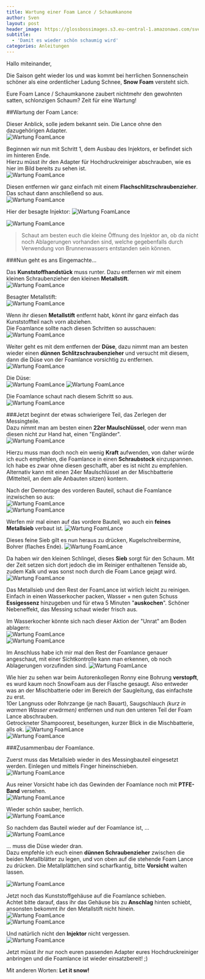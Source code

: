 ```yaml
---
title: Wartung einer Foam Lance / Schaumkanone
author: Sven
layout: post
header_image: https://glossbossimages.s3.eu-central-1.amazonaws.com/sven/wartung/foamlance/Foamlance01.JPG
subtitle:
  - 'Damit es wieder schön schaumig wird'   
categories: Anleitungen
---
```


Hallo miteinander,

Die Saison geht wieder los und was kommt bei herrlichen Sonnenschein schöner als eine ordentlicher Ladung Schnee, **Snow Foam** versteht sich.

Eure Foam Lance / Schaumkanone zaubert nichtmehr den gewohnten satten, schlonzigen Schaum? Zeit für eine Wartung!   
   
   

##Wartung der Foam Lance:

Dieser Anblick, solle jedem bekannt sein. Die Lance ohne den dazugehörigen Adapter.   
![Wartung FoamLance](https://glossbossimages.s3.eu-central-1.amazonaws.com/sven/wartung/foamlance/Foamlance01.JPG)

Beginnen wir nun mit Schritt 1, dem Ausbau des Injektors, er befindet sich im hinteren Ende.   
Hierzu müsst ihr den Adapter für Hochdruckreiniger abschrauben, wie es hier im Bild bereits zu sehen ist.   
![Wartung FoamLance](https://glossbossimages.s3.eu-central-1.amazonaws.com/sven/wartung/foamlance/Foamlance01.JPG) 

Diesen entfernen wir ganz einfach mit einem **Flachschlitzschraubenzieher**. Das schaut dann anschließend so aus.   
![Wartung FoamLance](https://glossbossimages.s3.eu-central-1.amazonaws.com/sven/wartung/foamlance/Foamlance03.JPG)   

Hier der besagte Injektor:
![Wartung FoamLance](https://glossbossimages.s3.eu-central-1.amazonaws.com/sven/wartung/foamlance/Foamlance08.JPG)

![Wartung FoamLance](https://glossbossimages.s3.eu-central-1.amazonaws.com/sven/wartung/foamlance/Foamlance09.JPG)

> Schaut am besten euch die kleine Öffnung des Injektor an, ob da nicht noch Ablagerungen vorhanden sind, welche gegebenfalls durch Verwendung von Brunnenwassers entstanden sein können.   


###Nun geht es ans Eingemachte...

Das **Kunststoffhandstück** muss runter.
Dazu entfernen wir mit einem kleinen Schraubenzieher den kleinen **Metallstift**.   
![Wartung FoamLance](https://glossbossimages.s3.eu-central-1.amazonaws.com/sven/wartung/foamlance/Foamlance04.JPG)

Besagter Metallstift:   
![Wartung FoamLance](https://glossbossimages.s3.eu-central-1.amazonaws.com/sven/wartung/foamlance/Foamlance06.JPG)

Wenn ihr diesen **Metallstift** entfernt habt, könnt ihr ganz einfach das Kunststoffteil nach vorn abziehen.   
Die Foamlance sollte nach diesen Schritten so ausschauen:   
![Wartung FoamLance](https://glossbossimages.s3.eu-central-1.amazonaws.com/sven/wartung/foamlance/Foamlance07.JPG)

Weiter geht es mit dem entfernen der **Düse**, dazu nimmt man am besten wieder einen **dünnen** **Schlitzschraubenzieher** und versucht mit diesem, dann die Düse von der Foamlance vorsichtig zu entfernen.   
![Wartung FoamLance](https://glossbossimages.s3.eu-central-1.amazonaws.com/sven/wartung/foamlance/Foamlance10.JPG)

Die Düse:   
![Wartung FoamLance](https://glossbossimages.s3.eu-central-1.amazonaws.com/sven/wartung/foamlance/Foamlance11.JPG)
![Wartung FoamLance](https://glossbossimages.s3.eu-central-1.amazonaws.com/sven/wartung/foamlance/Foamlance12.JPG)
   

Die Foamlance schaut nach diesem Schritt so aus.   
![Wartung FoamLance](https://glossbossimages.s3.eu-central-1.amazonaws.com/sven/wartung/foamlance/Foamlance13.JPG)


###Jetzt beginnt der etwas schwierigere Teil, das Zerlegen der Messingteile.  
Dazu nimmt man am besten einen **22er Maulschlüssel**, oder wenn man diesen nicht zur Hand hat, einen "Engländer".   
![Wartung FoamLance](https://glossbossimages.s3.eu-central-1.amazonaws.com/sven/wartung/foamlance/Foamlance14.JPG)

Hierzu muss man doch noch ein wenig **Kraft** aufwenden, von daher würde ich euch empfehlen, die Foamlance in einen **Schraubstock** einzuspannen. Ich habe es zwar ohne diesen geschafft, aber es ist nicht zu empfehlen. Alternativ kann mit einen 24er Maulschlüssel an der Mischbatterie (Mittelteil, an dem alle Anbauten sitzen) kontern.   

Nach der Demontage des vorderen Bauteil, schaut die Foamlance inzwischen so aus:   
![Wartung FoamLance](https://glossbossimages.s3.eu-central-1.amazonaws.com/sven/wartung/foamlance/Foamlance15.JPG)   
![Wartung FoamLance](https://glossbossimages.s3.eu-central-1.amazonaws.com/sven/wartung/foamlance/Foamlance16.JPG)   


Werfen mir mal einen auf das vordere Bauteil, wo auch ein **feines Metallsieb** verbaut ist.
![Wartung FoamLance](https://glossbossimages.s3.eu-central-1.amazonaws.com/sven/wartung/foamlance/Foamlance18.JPG)

Dieses feine Sieb gilt es nun heraus zu drücken, Kugelschreibermine, Bohrer (flaches Ende).
![Wartung FoamLance](https://glossbossimages.s3.eu-central-1.amazonaws.com/sven/wartung/foamlance/Foamlance19.JPG)

Da haben wir den kleinen Schlingel, dieses **Sieb** sorgt für den Schaum. Mit der Zeit setzen sich dort jedoch die im Reiniger enthaltenen Tenside ab, zudem Kalk und was sonst noch durch die Foam Lance gejagt wird.   
![Wartung FoamLance](https://glossbossimages.s3.eu-central-1.amazonaws.com/sven/wartung/foamlance/Foamlance20.JPG)

Das Metallsieb und den Rest der FoamLance ist wirlich leicht zu reinigen.   
Einfach in einen Wasserkocher packen, Wasser + nen guten Schuss **Essigessenz** hinzugeben und für etwa 5 Minuten "**auskochen**". Schöner Nebeneffekt, das Messing schaut wieder frisch aus.      

Im Wasserkocher könnte sich nach dieser Aktion der "Unrat" am Boden ablagern:   
![Wartung FoamLance](https://glossbossimages.s3.eu-central-1.amazonaws.com/sven/wartung/foamlance/Foamlance31.JPG)   
![Wartung FoamLance](https://glossbossimages.s3.eu-central-1.amazonaws.com/sven/wartung/foamlance/Foamlance32.JPG)   

    
      
Im Anschluss habe ich mir mal den Rest der Foamlance genauer angeschaut, mit einer Sichtkontrolle kann man erkennen, ob noch Ablagerungen vorzufinden sind.
![Wartung FoamLance](https://glossbossimages.s3.eu-central-1.amazonaws.com/sven/wartung/foamlance/Foamlance17.JPG)   

Wie hier zu sehen war beim Autorenkollegen Ronny eine Bohrung **verstopft**, es wurd kaum noch SnowFoam aus der Flasche gesaugt.  Also entweder was an der Mischbatterie oder im Bereich der Saugleitung, das einfachste zu erst.   
10er Langnuss oder Rohrzange (je nach Bauart), Saugschlauch *(kurz in warmen Wasser erwärmen)* entfernen und nun den unteren Teil der Foam Lance abschrauben.   
Getrockneter Shampoorest, beseitungen, kurzer Blick in die Mischbatterie, alls ok.
![Wartung FoamLance](https://glossbossimages.s3.eu-central-1.amazonaws.com/sven/wartung/foamlance/Foamlance29.JPG)   
![Wartung FoamLance](https://glossbossimages.s3.eu-central-1.amazonaws.com/sven/wartung/foamlance/Foamlance30.JPG)   
 

###Zusammenbau der Foamlance.

Zuerst muss das Metallsieb wieder in des Messingbauteil eingesetzt werden. Einlegen und mittels Finger hineinschieben.   
![Wartung FoamLance](https://glossbossimages.s3.eu-central-1.amazonaws.com/sven/wartung/foamlance/Foamlance21.JPG)

Aus reiner Vorsicht habe ich das Gewinden der Foamlance noch mit **PTFE-Band** versehen.   
![Wartung FoamLance](https://glossbossimages.s3.eu-central-1.amazonaws.com/sven/wartung/foamlance/Foamlance22.JPG)

Wieder schön sauber, herrlich.   
![Wartung FoamLance](https://glossbossimages.s3.eu-central-1.amazonaws.com/sven/wartung/foamlance/Foamlance23.JPG)

So nachdem das Bauteil wieder auf der Foamlance ist, ...  
![Wartung FoamLance](https://glossbossimages.s3.eu-central-1.amazonaws.com/sven/wartung/foamlance/Foamlance24.JPG)

... muss die Düse wieder dran.   
Dazu empfehle ich euch einen **dünnen Schraubenzieher** zwischen die beiden Metallblätter zu legen, und von oben auf die stehende Foam Lance zu drücken. Die Metallplättchen sind scharfkantig, bitte **Vorsicht** walten lassen.

![Wartung FoamLance](https://glossbossimages.s3.eu-central-1.amazonaws.com/sven/wartung/foamlance/Foamlance25.JPG)   

Jetzt noch das Kunststoffgehäuse auf die Foamlance schieben.   
Achtet bitte darauf, dass ihr das Gehäuse bis zu **Anschlag** hinten schiebt, ansonsten bekommt ihr den Metallstift nicht hinein.   
![Wartung FoamLance](https://glossbossimages.s3.eu-central-1.amazonaws.com/sven/wartung/foamlance/Foamlance27.JPG)   
![Wartung FoamLance](https://glossbossimages.s3.eu-central-1.amazonaws.com/sven/wartung/foamlance/Foamlance26.JPG)   


Und natürlich nicht den **Injektor** nicht vergessen.   
![Wartung FoamLance](https://glossbossimages.s3.eu-central-1.amazonaws.com/sven/wartung/foamlance/Foamlance28.JPG)



Jetzt müsst ihr nur noch euren passenden Adapter eures Hochdruckreiniger anbringen und die Foamlance ist wieder einsatzbereit! ;)

Mit anderen Worten: **Let it snow!**
